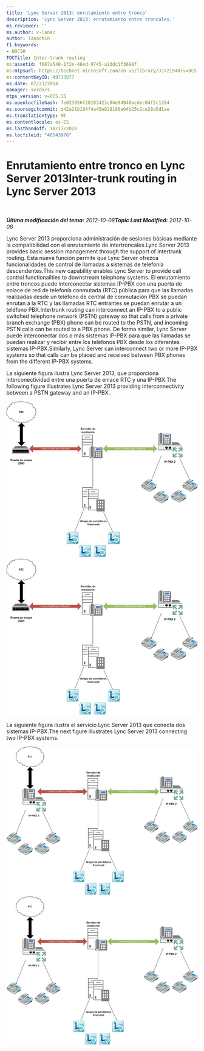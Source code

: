 ```yaml
---
title: 'Lync Server 2013: enrutamiento entre tronco'
description: 'Lync Server 2013: enrutamiento entre troncales.'
ms.reviewer: ''
ms.author: v-lanac
author: lanachin
f1.keywords:
- NOCSH
TOCTitle: Inter-trunk routing
ms:assetid: f687a548-1f2e-48ed-9745-a13dc1f3698f
ms:mtpsurl: https://technet.microsoft.com/en-us/library/JJ721940(v=OCS.15)
ms:contentKeyID: 49733877
ms.date: 07/23/2014
manager: serdars
mtps_version: v=OCS.15
ms.openlocfilehash: 7e023956f28183423c04e94948acdec0df2c1284
ms.sourcegitcommit: d42a21b194f4a45e828188e04b25c1ce28a5d1ae
ms.translationtype: MT
ms.contentlocale: es-ES
ms.lasthandoff: 10/17/2020
ms.locfileid: "48543976"
---
```

# <a name="inter-trunk-routing-in-lync-server-2013"></a><span data-ttu-id="b4a88-103">Enrutamiento entre tronco en Lync Server 2013</span><span class="sxs-lookup"><span data-stu-id="b4a88-103">Inter-trunk routing in Lync Server 2013</span></span>

<div data-xmlns="http://www.w3.org/1999/xhtml">

<div class="topic" data-xmlns="http://www.w3.org/1999/xhtml" data-msxsl="urn:schemas-microsoft-com:xslt" data-cs="https://msdn.microsoft.com/">

<div data-asp="https://msdn2.microsoft.com/asp">



</div>

<div id="mainSection">

<div id="mainBody">

<span> </span>

<span data-ttu-id="b4a88-104">_**Última modificación del tema:** 2012-10-08_</span><span class="sxs-lookup"><span data-stu-id="b4a88-104">_**Topic Last Modified:** 2012-10-08_</span></span>

<span data-ttu-id="b4a88-105">Lync Server 2013 proporciona administración de sesiones básicas mediante la compatibilidad con el enrutamiento de intertroncales.</span><span class="sxs-lookup"><span data-stu-id="b4a88-105">Lync Server 2013 provides basic session management through the support of intertrunk routing.</span></span> <span data-ttu-id="b4a88-106">Esta nueva función permite que Lync Server ofrezca funcionalidades de control de llamadas a sistemas de telefonía descendentes.</span><span class="sxs-lookup"><span data-stu-id="b4a88-106">This new capability enables Lync Server to provide call control functionalities to downstream telephony systems.</span></span> <span data-ttu-id="b4a88-107">El enrutamiento entre troncos puede interconectar sistemas IP-PBX con una puerta de enlace de red de telefonía conmutada (RTC) pública para que las llamadas realizadas desde un teléfono de central de conmutación PBX se puedan enrutan a la RTC y las llamadas RTC entrantes se puedan enrutar a un teléfono PBX.</span><span class="sxs-lookup"><span data-stu-id="b4a88-107">Intertrunk routing can interconnect an IP-PBX to a public switched telephone network (PSTN) gateway so that calls from a private branch exchange (PBX) phone can be routed to the PSTN, and incoming PSTN calls can be routed to a PBX phone.</span></span> <span data-ttu-id="b4a88-108">De forma similar, Lync Server puede interconectar dos o más sistemas IP-PBX para que las llamadas se puedan realizar y recibir entre los teléfonos PBX desde los diferentes sistemas IP-PBX.</span><span class="sxs-lookup"><span data-stu-id="b4a88-108">Similarly, Lync Server can interconnect two or more IP-PBX systems so that calls can be placed and received between PBX phones from the different IP-PBX systems.</span></span>

<span data-ttu-id="b4a88-109">La siguiente figura ilustra Lync Server 2013, que proporciona interconectividad entre una puerta de enlace RTC y una IP-PBX.</span><span class="sxs-lookup"><span data-stu-id="b4a88-109">The following figure illustrates Lync Server 2013 providing interconnectivity between a PSTN gateway and an IP-PBX.</span></span>

<span data-ttu-id="b4a88-110">![Diagrama de la puerta de enlace RTC/IP-PBX que conecta Lync Server](images/JJ721940.cc3858ca-2ee3-4d51-8a51-db078366b50b(OCS.15).jpg "Diagrama de la puerta de enlace RTC/IP-PBX que conecta Lync Server")</span><span class="sxs-lookup"><span data-stu-id="b4a88-110">![Lync Server connecting PSTN gateway/IP-PBX diagram](images/JJ721940.cc3858ca-2ee3-4d51-8a51-db078366b50b(OCS.15).jpg "Lync Server connecting PSTN gateway/IP-PBX diagram")</span></span>

<span data-ttu-id="b4a88-111">La siguiente figura ilustra el servicio Lync Server 2013 que conecta dos sistemas IP-PBX.</span><span class="sxs-lookup"><span data-stu-id="b4a88-111">The next figure illustrates Lync Server 2013 connecting two IP-PBX systems.</span></span>

<span data-ttu-id="b4a88-112">![El diagrama de sistemas de IP-PAX que interconectan con Lync Server](images/JJ721940.6ba18ec9-df70-498a-9cf7-7fc41e5ec432(OCS.15).jpg "El diagrama de sistemas de IP-PAX que interconectan con Lync Server")</span><span class="sxs-lookup"><span data-stu-id="b4a88-112">![Lync Server interconnecting IP-PAX systems diagram](images/JJ721940.6ba18ec9-df70-498a-9cf7-7fc41e5ec432(OCS.15).jpg "Lync Server interconnecting IP-PAX systems diagram")</span></span>

</div>

<span> </span>

</div>

</div>

</div>

